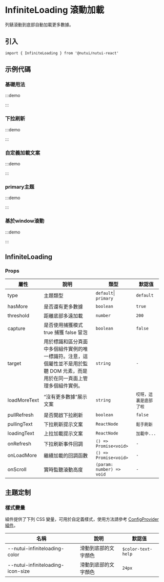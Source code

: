 # InfiniteLoading 滾動加載

列錶滾動到底部自動加載更多數據。

## 引入

```tsx
import { InfiniteLoading } from '@nutui/nutui-react'
```

## 示例代碼

### 基礎用法

:::demo

<CodeBlock src='h5/demo1.tsx'></CodeBlock>

:::

### 下拉刷新

:::demo

<CodeBlock src='h5/demo2.tsx'></CodeBlock>

:::

### 自定義加載文案

:::demo

<CodeBlock src='h5/demo3.tsx'></CodeBlock>

:::

### primary主题

:::demo

<CodeBlock src='h5/demo4.tsx'></CodeBlock>

:::

### 基於window滾動

:::demo

<CodeBlock src='h5/demo5.tsx'></CodeBlock>

:::

## InfiniteLoading

### Props

| 屬性 | 說明 | 類型 | 默認值 |
| --- | --- | --- | --- |
| type | 主題類型 | `default`\| `primary` | `default` |
| hasMore | 是否還有更多數據 | `boolean` | `true` |
| threshold | 距離底部多遠加載 | `number` | `200` |
| capture | 是否使用捕獲模式 true 捕獲 false 冒泡 | `boolean` | `false` |
| target | 用於標識和區分頁面中多個組件實例的唯一標識符。注意，這個屬性並不是用於監聽 DOM 元素，而是用於在同一頁面上管理多個組件實例。 | `string` | `-` |
| loadMoreText | “沒有更多數據”展示文案 | `string` | `哎呀，這裏是底部了啦` |
| pullRefresh | 是否開啟下拉刷新 | `boolean` | `false` |
| pullingText | 下拉刷新提示文案 | `ReactNode` | `鬆手刷新` |
| loadingText | 上拉加載提示文案 | `ReactNode` | `加載中...` |
| onRefresh | 下拉刷新事件回調 | `() => Promise<void>` | `-` |
| onLoadMore | 繼續加載的回調函數 | `() => Promise<void>` | `-` |
| onScroll | 實時監聽滾動高度 | `(param: number) => void` | `-` |

## 主題定制

### 樣式變量

組件提供了下列 CSS 變量，可用於自定義樣式，使用方法請參考 [ConfigProvider 組件](#/zh-CN/component/configprovider)。

| 名稱 | 說明 | 默認值 |
| --- | --- | --- |
| \--nutui-infiniteloading-color | 滑動到底部的文字顏色 | `$color-text-help` |
| \--nutui-infiniteloading-icon-size | 滑動到底部的文字顏色 | `24px` |
